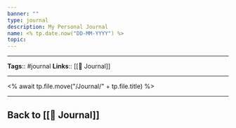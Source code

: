 ```yaml
---
banner: ""
type: journal
description: My Personal Journal
name: <% tp.date.now("DD-MM-YYYY") %>
topic: 
---
```


---
**Tags**:: #journal
**Links**:: [[📒 Journal]]

---

<% await tp.file.move("/Journal/" + tp.file.title) %>

---

## Back to [[📒 Journal]]